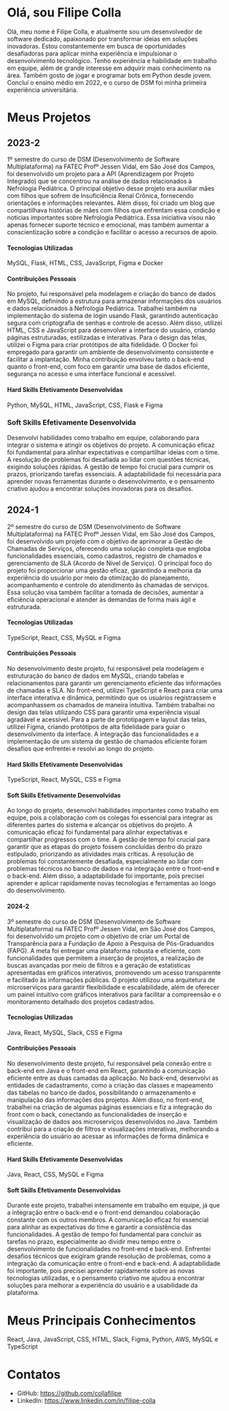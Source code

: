 # Olá, sou Filipe Colla
Olá, meu nome é Filipe Colla, e atualmente sou um desenvolvedor de software dedicado, apaixonado por transformar ideias em soluções inovadoras. Estou constantemente em busca de oportunidades desafiadoras para aplicar minha experiência e impulsionar o desenvolvimento tecnológico. Tenho experiência e habilidade em trabalho em equipe, além de grande interesse em adquirir mais conhecimento na área. Também gosto de jogar e programar bots em Python desde jovem. Concluí o ensino médio em 2022, e o curso de DSM foi minha primeira experiência universitária.

# Meus Projetos

## 2023-2
1º semestre do curso de DSM (Desenvolvimento de Software Multiplataforma) na FATEC Profº Jessen Vidal, em São José dos Campos, foi desenvolvido um projeto para a API (Aprendizagem por Projeto Integrado) que se concentrou na análise de dados relacionados à Nefrologia Pediátrica. O principal objetivo desse projeto era auxiliar mães com filhos que sofrem de Insuficiência Renal Crônica, fornecendo orientações e informações relevantes. Além disso, foi criado um blog que compartilhava histórias de mães com filhos que enfrentam essa condição e notícias importantes sobre Nefrologia Pediátrica. Essa iniciativa visou não apenas fornecer suporte técnico e emocional, mas também aumentar a conscientização sobre a condição e facilitar o acesso a recursos de apoio.

#### Tecnologias Utilizadas
MySQL, Flask, HTML, CSS, JavaScript, Figma e Docker

#### Contribuições Pessoais
No projeto, fui responsável pela modelagem e criação do banco de dados em MySQL, definindo a estrutura para armazenar informações dos usuários e dados relacionados à Nefrologia Pediátrica. Trabalhei também na implementação do sistema de login usando Flask, garantindo autenticação segura com criptografia de senhas e controle de acesso. Além disso, utilizei HTML, CSS e JavaScript para desenvolver a interface do usuário, criando páginas estruturadas, estilizadas e interativas. Para o design das telas, utilizei o Figma para criar protótipos de alta fidelidade. O Docker foi empregado para garantir um ambiente de desenvolvimento consistente e facilitar a implantação. Minha contribuição envolveu tanto o back-end quanto o front-end, com foco em garantir uma base de dados eficiente, segurança no acesso e uma interface funcional e acessível.

#### Hard Skills Efetivamente Desenvolvidas
Python, MySQL, HTML, JavaScript, CSS, Flask e Figma

### Soft Skills Efetivamente Desenvolvida
Desenvolvi habilidades como trabalho em equipe, colaborando para integrar o sistema e atingir os objetivos do projeto. A comunicação eficaz foi fundamental para alinhar expectativas e compartilhar ideias com o time. A resolução de problemas foi desafiada ao lidar com questões técnicas, exigindo soluções rápidas. A gestão de tempo foi crucial para cumprir os prazos, priorizando tarefas essenciais. A adaptabilidade foi necessária para aprender novas ferramentas durante o desenvolvimento, e o pensamento criativo ajudou a encontrar soluções inovadoras para os desafios.

## 2024-1
2º semestre do curso de DSM (Desenvolvimento de Software Multiplataforma) na FATEC Profº Jessen Vidal, em São José dos Campos, foi desenvolvido um projeto com o objetivo de aprimorar a Gestão de Chamadas de Serviços, oferecendo uma solução completa que engloba funcionalidades essenciais, como cadastros, registro de chamados e gerenciamento de SLA (Acordo de Nível de Serviço). O principal foco do projeto foi proporcionar uma gestão eficaz, garantindo a melhoria da experiência do usuário por meio da otimização do planejamento, acompanhamento e controle do atendimento às chamadas de serviços. Essa solução visa também facilitar a tomada de decisões, aumentar a eficiência operacional e atender às demandas de forma mais ágil e estruturada.

#### Tecnologias Utilizadas
TypeScript, React, CSS, MySQL e Figma

#### Contribuições Pessoais
No desenvolvimento deste projeto, fui responsável pela modelagem e estruturação do banco de dados em MySQL, criando tabelas e relacionamentos para garantir um gerenciamento eficiente das informações de chamadas e SLA. No front-end, utilizei TypeScript e React para criar uma interface interativa e dinâmica, permitindo que os usuários registrassem e acompanhassem os chamados de maneira intuitiva. Também trabalhei no design das telas utilizando CSS para garantir uma experiência visual agradável e acessível. Para a parte de prototipagem e layout das telas, utilizei Figma, criando protótipos de alta fidelidade para guiar o desenvolvimento da interface. A integração das funcionalidades e a implementação de um sistema de gestão de chamados eficiente foram desafios que enfrentei e resolvi ao longo do projeto.

#### Hard Skills Efetivamente Desenvolvidas
TypeScript, React, MySQL, CSS e Figma

#### Soft Skills Efetivamente Desenvolvidas
Ao longo do projeto, desenvolvi habilidades importantes como trabalho em equipe, pois a colaboração com os colegas foi essencial para integrar as diferentes partes do sistema e alcançar os objetivos do projeto. A comunicação eficaz foi fundamental para alinhar expectativas e compartilhar progressos com o time. A gestão de tempo foi crucial para garantir que as etapas do projeto fossem concluídas dentro do prazo estipulado, priorizando as atividades mais críticas. A resolução de problemas foi constantemente desafiada, especialmente ao lidar com problemas técnicos no banco de dados e na integração entre o front-end e o back-end. Além disso, a adaptabilidade foi importante, pois precisei aprender e aplicar rapidamente novas tecnologias e ferramentas ao longo do desenvolvimento.

#### 2024-2
3º semestre do curso de DSM (Desenvolvimento de Software Multiplataforma) na FATEC Profº Jessen Vidal, em São José dos Campos, foi desenvolvido um projeto com o objetivo de criar um Portal de Transparência para a Fundação de Apoio à Pesquisa de Pós-Graduandos (FAPG). A meta foi entregar uma plataforma robusta e eficiente, com funcionalidades que permitem a inserção de projetos, a realização de buscas avançadas por meio de filtros e a geração de estatísticas apresentadas em gráficos interativos, promovendo um acesso transparente e facilitado às informações públicas. O projeto utilizou uma arquitetura de microserviços para garantir flexibilidade e escalabilidade, além de oferecer um painel intuitivo com gráficos interativos para facilitar a compreensão e o monitoramento detalhado dos projetos cadastrados.

#### Tecnologias Utilizadas
Java, React, MySQL, Slack, CSS e Figma

#### Contribuições Pessoais
No desenvolvimento deste projeto, fui responsável pela conexão entre o back-end em Java e o front-end em React, garantindo a comunicação eficiente entre as duas camadas da aplicação. No back-end, desenvolvi as entidades de cadastramento, como a criação das classes e mapeamento das tabelas no banco de dados, possibilitando o armazenamento e manipulação das informações dos projetos. Além disso, no front-end, trabalhei na criação de algumas páginas essenciais e fiz a integração do front com o back, conectando as funcionalidades de inserção e visualização de dados aos microserviços desenvolvidos no Java. Também contribuí para a criação de filtros e visualizações interativas, melhorando a experiência do usuário ao acessar as informações de forma dinâmica e eficiente.

#### Hard Skills Efetivamente Desenvolvidas
Java, React, CSS, MySQL e Figma

#### Soft Skills Efetivamente Desenvolvidas
Durante este projeto, trabalhei intensamente em trabalho em equipe, já que a integração entre o back-end e o front-end demandou colaboração constante com os outros membros. A comunicação eficaz foi essencial para alinhar as expectativas do time e garantir a consistência das funcionalidades. A gestão de tempo foi fundamental para concluir as tarefas no prazo, especialmente ao dividir meu tempo entre o desenvolvimento de funcionalidades no front-end e back-end. Enfrentei desafios técnicos que exigiram grande resolução de problemas, como a integração da comunicação entre o front-end e back-end. A adaptabilidade foi importante, pois precisei aprender rapidamente sobre as novas tecnologias utilizadas, e o pensamento criativo me ajudou a encontrar soluções para melhorar a experiência do usuário e a usabilidade da plataforma.

# Meus Principais Conhecimentos
React, Java, JavaScript, CSS, HTML, Slack, Figma, Python, AWS, MySQL e TypeScript

# Contatos
- GitHub: https://github.com/collafilipe
- LinkedIn: https://www.linkedin.com/in/filipe-colla
